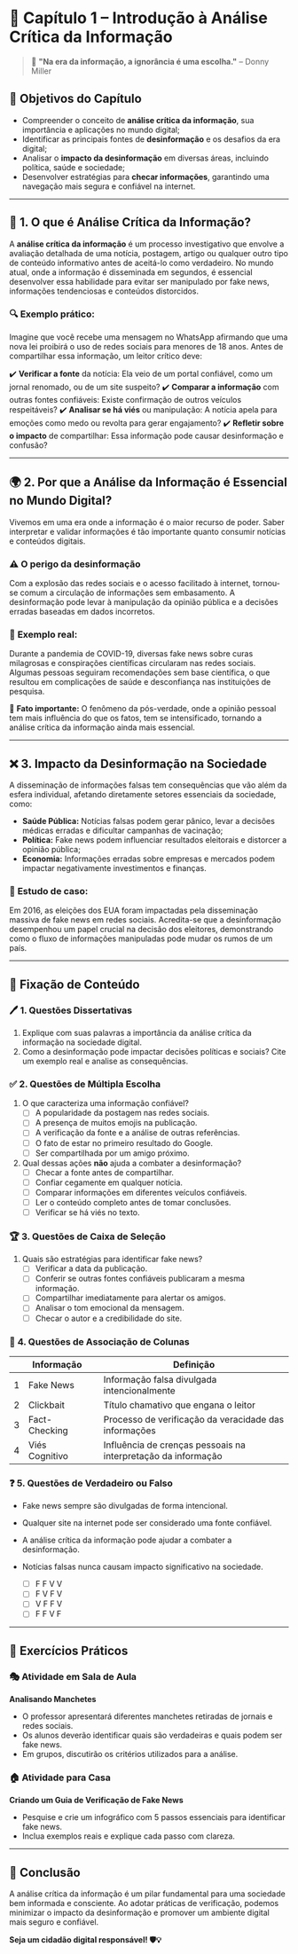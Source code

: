# 📖 **Capítulo 1 – Introdução à Análise Crítica da Informação**

> 🧠 **"Na era da informação, a ignorância é uma escolha."** – Donny Miller

## 🎯 **Objetivos do Capítulo**

- Compreender o conceito de **análise crítica da informação**, sua importância e aplicações no mundo digital;
- Identificar as principais fontes de **desinformação** e os desafios da era digital;
- Analisar o **impacto da desinformação** em diversas áreas, incluindo política, saúde e sociedade;
- Desenvolver estratégias para **checar informações**, garantindo uma navegação mais segura e confiável na internet.

------

## 🧐 **1. O que é Análise Crítica da Informação?**

A **análise crítica da informação** é um processo investigativo que envolve a avaliação detalhada de uma notícia, postagem, artigo ou qualquer outro tipo de conteúdo informativo antes de aceitá-lo como verdadeiro. No mundo atual, onde a informação é disseminada em segundos, é essencial desenvolver essa habilidade para evitar ser manipulado por fake news, informações tendenciosas e conteúdos distorcidos.

### 🔍 **Exemplo prático:**

Imagine que você recebe uma mensagem no WhatsApp afirmando que uma nova lei proibirá o uso de redes sociais para menores de 18 anos. Antes de compartilhar essa informação, um leitor crítico deve:

✔️ **Verificar a fonte** da notícia: Ela veio de um portal confiável, como um jornal renomado, ou de um site suspeito? ✔️ **Comparar a informação** com outras fontes confiáveis: Existe confirmação de outros veículos respeitáveis? ✔️ **Analisar se há viés** ou manipulação: A notícia apela para emoções como medo ou revolta para gerar engajamento? ✔️ **Refletir sobre o impacto** de compartilhar: Essa informação pode causar desinformação e confusão?

------

## 🌍 **2. Por que a Análise da Informação é Essencial no Mundo Digital?**

Vivemos em uma era onde a informação é o maior recurso de poder. Saber interpretar e validar informações é tão importante quanto consumir notícias e conteúdos digitais.

### ⚠️ **O perigo da desinformação**

Com a explosão das redes sociais e o acesso facilitado à internet, tornou-se comum a circulação de informações sem embasamento. A desinformação pode levar à manipulação da opinião pública e a decisões erradas baseadas em dados incorretos.

### 📌 **Exemplo real:**

Durante a pandemia de COVID-19, diversas fake news sobre curas milagrosas e conspirações científicas circularam nas redes sociais. Algumas pessoas seguiram recomendações sem base científica, o que resultou em complicações de saúde e desconfiança nas instituições de pesquisa.

🔎 **Fato importante:** O fenômeno da pós-verdade, onde a opinião pessoal tem mais influência do que os fatos, tem se intensificado, tornando a análise crítica da informação ainda mais essencial.

------

## ❌ **3. Impacto da Desinformação na Sociedade**

A disseminação de informações falsas tem consequências que vão além da esfera individual, afetando diretamente setores essenciais da sociedade, como:

- **Saúde Pública:** Notícias falsas podem gerar pânico, levar a decisões médicas erradas e dificultar campanhas de vacinação;
- **Política:** Fake news podem influenciar resultados eleitorais e distorcer a opinião pública;
- **Economia:** Informações erradas sobre empresas e mercados podem impactar negativamente investimentos e finanças.

### 🔎 **Estudo de caso:**

Em 2016, as eleições dos EUA foram impactadas pela disseminação massiva de fake news em redes sociais. Acredita-se que a desinformação desempenhou um papel crucial na decisão dos eleitores, demonstrando como o fluxo de informações manipuladas pode mudar os rumos de um país.

------

## 📝 **Fixação de Conteúdo**

### 🖊️ **1. Questões Dissertativas**

1. Explique com suas palavras a importância da análise crítica da informação na sociedade digital.
2. Como a desinformação pode impactar decisões políticas e sociais? Cite um exemplo real e analise as consequências.

### ✅ **2. Questões de Múltipla Escolha**

1. O que caracteriza uma informação confiável?
   - [ ]  A popularidade da postagem nas redes sociais.
   - [ ]  A presença de muitos emojis na publicação.
   - [ ]  A verificação da fonte e a análise de outras referências.
   - [ ]  O fato de estar no primeiro resultado do Google.
   - [ ]  Ser compartilhada por um amigo próximo.
2. Qual dessas ações **não** ajuda a combater a desinformação?
   - [ ] Checar a fonte antes de compartilhar.
   - [ ] Confiar cegamente em qualquer notícia.
   - [ ] Comparar informações em diferentes veículos confiáveis.
   - [ ] Ler o conteúdo completo antes de tomar conclusões.
   - [ ] Verificar se há viés no texto.

### 🏆 **3. Questões de Caixa de Seleção**

1. Quais são estratégias para identificar fake news?
   - [ ] Verificar a data da publicação.
   - [ ] Conferir se outras fontes confiáveis publicaram a mesma informação.
   - [ ] Compartilhar imediatamente para alertar os amigos.
   - [ ] Analisar o tom emocional da mensagem.
   - [ ] Checar o autor e a credibilidade do site.

### 🔄 **4. Questões de Associação de Colunas**

|      | Informação     |      | Definição                                                    |
| ---- | -------------- | ---- | ------------------------------------------------------------ |
| 1    | Fake News      |      | Informação falsa divulgada intencionalmente                  |
| 2    | Clickbait      |      | Título chamativo que engana o leitor                         |
| 3    | Fact-Checking  |      | Processo de verificação da veracidade das informações        |
| 4    | Viés Cognitivo |      | Influência de crenças pessoais na interpretação da informação |

### ❓ **5. Questões de Verdadeiro ou Falso**

-  Fake news sempre são divulgadas de forma intencional.
-  Qualquer site na internet pode ser considerado uma fonte confiável.
-  A análise crítica da informação pode ajudar a combater a desinformação.
-  Notícias falsas nunca causam impacto significativo na sociedade.

    - [ ] F F V V
    - [ ] F V F V
    - [ ] V F F V
    - [ ] F F V F

------

## 🏫 **Exercícios Práticos**

### 🎭 **Atividade em Sala de Aula**

**Analisando Manchetes**

- O professor apresentará diferentes manchetes retiradas de jornais e redes sociais.
- Os alunos deverão identificar quais são verdadeiras e quais podem ser fake news.
- Em grupos, discutirão os critérios utilizados para a análise.

### 🏠 **Atividade para Casa**

**Criando um Guia de Verificação de Fake News**

- Pesquise e crie um infográfico com 5 passos essenciais para identificar fake news.
- Inclua exemplos reais e explique cada passo com clareza.

------

## 🎯 **Conclusão**

A análise crítica da informação é um pilar fundamental para uma sociedade bem informada e consciente. Ao adotar práticas de verificação, podemos minimizar o impacto da desinformação e promover um ambiente digital mais seguro e confiável.

**Seja um cidadão digital responsável! 🛡️💡**

